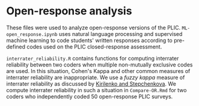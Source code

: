 # Open-response analysis

These files were used to analyze open-response versions of the PLIC. `ML-open_response.ipynb` uses natural language processing and supervised machine learning to code students' written responses according to pre-defined codes used on the PLIC closed-response assessment.

`interrater_reliability.R` contains functions for computing interrater reliability between two coders when multiple non-mutually exclusive codes are used. In this situation, Cohen's Kappa and other common measures of interrater reliability are inappropriate. We use a *fuzzy kappa* measure of interrater reliability as discussed by [Kirilenko and Stepchenkova](https://journals.plos.org/plosone/article?id=10.1371/journal.pone.0149787). We compute interrater reliability in such a situation in `Compare-OR.Rmd` for two coders who independently coded 50 open-response PLIC surveys.
